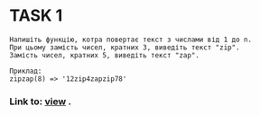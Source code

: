 # TASK 1 
    Напишіть функцію, котра повертає текст з числами від 1 до n.
    При цьому замість чисел, кратних 3, виведіть текст "zip".
    Замість чисел, кратних 5, виведіть текст "zap".
     
    Приклад:
    zipzap(8) => '12zip4zapzip78'

   



### Link to: [view](https://sergii5854.github.io/BA-zipzap.github.io/) .